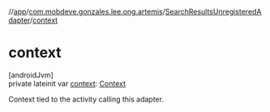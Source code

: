//[app](../../../index.md)/[com.mobdeve.gonzales.lee.ong.artemis](../index.md)/[SearchResultsUnregisteredAdapter](index.md)/[context](context.md)

# context

[androidJvm]\
private lateinit var [context](context.md): [Context](https://developer.android.com/reference/kotlin/android/content/Context.html)

Context tied to the activity calling this adapter.
